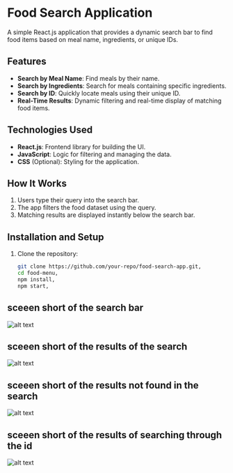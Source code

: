 # Food Search Application

A simple React.js application that provides a dynamic search bar to find food items based on meal name, ingredients, or unique IDs.

## Features

- **Search by Meal Name**: Find meals by their name.
- **Search by Ingredients**: Search for meals containing specific ingredients.
- **Search by ID**: Quickly locate meals using their unique ID.
- **Real-Time Results**: Dynamic filtering and real-time display of matching food items.

## Technologies Used

- **React.js**: Frontend library for building the UI.
- **JavaScript**: Logic for filtering and managing the data.
- **CSS** (Optional): Styling for the application.

## How It Works

1. Users type their query into the search bar.
2. The app filters the food dataset using the query.
3. Matching results are displayed instantly below the search bar.

## Installation and Setup

1. Clone the repository:
   ```bash
   git clone https://github.com/your-repo/food-search-app.git,
   cd food-menu,
   npm install,
   npm start,
   

## sceeen short of the search bar
![alt text](../food-menu/src/assets/search_bar.png)   

## sceeen short of the results of the search
![alt text](../food-menu/src/assets/result.png)

## sceeen short of the results not found in the search
![alt text](../food-menu/src/assets/result%20not%20found.png)

## sceeen short of the results of searching through the id
![alt text](../food-menu/src/assets/idsearch.png)